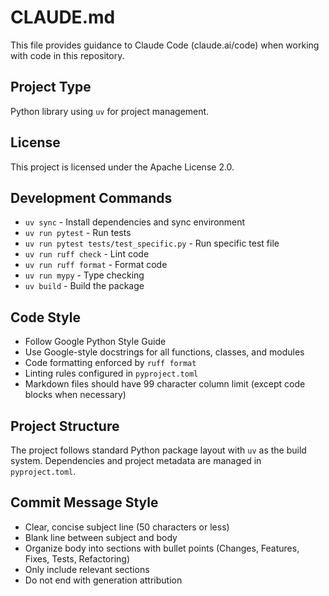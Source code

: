 # CLAUDE.md

This file provides guidance to Claude Code (claude.ai/code) when working with code in this
repository.

## Project Type

Python library using `uv` for project management.

## License

This project is licensed under the Apache License 2.0.

## Development Commands

- `uv sync` - Install dependencies and sync environment
- `uv run pytest` - Run tests
- `uv run pytest tests/test_specific.py` - Run specific test file
- `uv run ruff check` - Lint code
- `uv run ruff format` - Format code
- `uv run mypy` - Type checking
- `uv build` - Build the package

## Code Style

- Follow Google Python Style Guide
- Use Google-style docstrings for all functions, classes, and modules
- Code formatting enforced by `ruff format`
- Linting rules configured in `pyproject.toml`
- Markdown files should have 99 character column limit (except code blocks when necessary)

## Project Structure

The project follows standard Python package layout with `uv` as the build system. Dependencies
and project metadata are managed in `pyproject.toml`.

## Commit Message Style

- Clear, concise subject line (50 characters or less)
- Blank line between subject and body
- Organize body into sections with bullet points (Changes, Features, Fixes, Tests, Refactoring)
- Only include relevant sections
- Do not end with generation attribution
